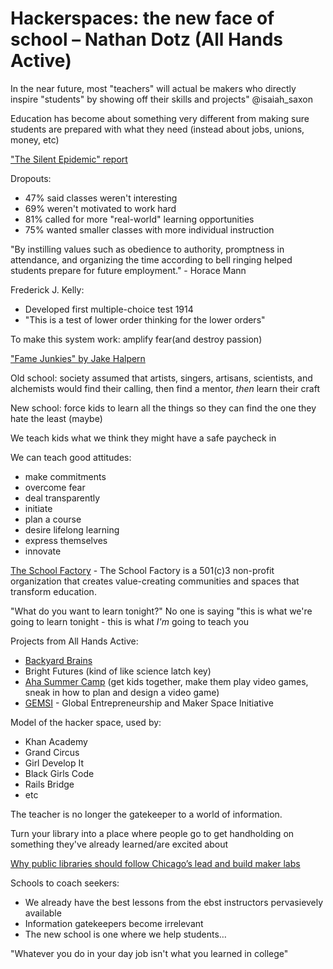 # Hackerspaces: the new face of school – Nathan Dotz (All Hands Active)


In the near future, most "teachers" will actual be makers who directly inspire "students" by showing off their skills and projects" @isaiah_saxon

Education has become about something very different from making sure students are prepared with what they need (instead about jobs, unions, money, etc)


["The Silent Epidemic" report](http://www.ignitelearning.com/pdf/TheSilentEpidemic3-06FINAL.pdf)

Dropouts:

- 47% said classes weren't interesting
- 69% weren't motivated to work hard
- 81% called for more "real-world" learning opportunities
- 75% wanted smaller classes with more individual instruction


"By instilling values such as obedience to authority, promptness in attendance, and organizing the time according to bell ringing helped students prepare for future employment." - Horace Mann 

Frederick J. Kelly:

- Developed first multiple-choice test 1914
- "This is a test of lower order thinking for the lower orders"

To make this system work: amplify fear(and destroy passion)

["Fame Junkies" by Jake Halpern](http://www.jakehalpern.com/book.php)

Old school: society assumed that artists, singers, artisans, scientists, and alchemists would find their calling, then find a mentor, *then* learn their craft

New school: force kids to learn all the things so they can find the one they hate the least (maybe)

We teach kids what we think they might have a safe paycheck in

We can teach good attitudes:

- make commitments
- overcome fear
- deal transparently
- initiate
- plan a course
- desire lifelong learning
- express themselves
- innovate

[The School Factory](http://schoolfactory.org/) - The School Factory is a 501(c)3 non-profit organization that creates value-creating communities and spaces that transform education.

"What do you want to learn tonight?" No one is saying "this is what we're going to learn tonight - this is what *I'm* going to teach you

Projects from All Hands Active:

- [Backyard Brains](https://backyardbrains.com/)
- Bright Futures (kind of like science latch key)
- [Aha Summer Camp](http://www.allhandsactive.com/young-gamers-summer-camp-curriculum/) (get kids together, make them play video games, sneak in how to plan and design a video game)
- [GEMSI](http://www.gemsi.org/about/whats-a-hackerspace/) - Global Entrepreneurship and Maker Space Initiative

Model of the hacker space, used by:

- Khan Academy
- Grand Circus
- Girl Develop It
- Black Girls Code
- Rails Bridge
- etc

The teacher is no longer the gatekeeper to a world of information.

Turn your library into a place where people go to get handholding on something they've already learned/are excited about

[Why public libraries should follow Chicago’s lead and build maker labs](http://gigaom.com/2013/07/08/why-public-libraries-should-follow-chicagos-lead-and-build-maker-labs/)

Schools to coach seekers:

- We already have the best lessons from the ebst instructors pervasievely available
- Information gatekeepers become irrelevant
- The new school is one where we help students…

"Whatever you do in your day job isn't what you learned in college"



